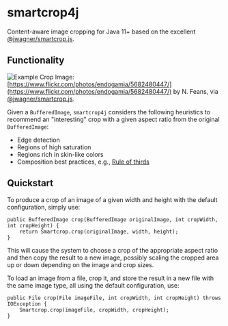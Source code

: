 # smartcrop4j

Content-aware image cropping for Java 11+ based on the excellent [@jwagner/smartcrop.js](https://github.com/jwagner/smartcrop.js).

## Functionality

![Example Crop](https://camo.githubusercontent.com/546b58d72105eb415bb310d65a5c0a1682aeffc5ff66ae687c50443962f0be72/68747470733a2f2f3239612e63682f73616e64626f782f323031342f736d61727463726f702f6578616d706c652e6a7067)
Image: [https://www.flickr.com/photos/endogamia/5682480447/](https://www.flickr.com/photos/endogamia/5682480447/) by N. Feans, via [@jwagner/smartcrop.js](https://github.com/jwagner/smartcrop.js).

Given a `BufferedImage`, `smartcrop4j` considers the following heuristics to recommend an "interesting" crop with a given aspect ratio from the original `BufferedImage`:

* Edge detection
* Regions of high saturation
* Regions rich in skin-like colors
* Composition best practices, e.g., [Rule of thirds](https://en.wikipedia.org/wiki/Rule_of_thirds)

## Quickstart

To produce a crop of an image of a given width and height with the default configuration, simply use:

    public BufferedImage crop(BufferedImage originalImage, int cropWidth, int cropHeight) {
        return Smartcrop.crop(originalImage, width, height);
    }

This will cause the system to choose a crop of the appropriate aspect ratio and then copy the result to a new image, possibly scaling the cropped area up or down depending on the image and crop sizes.

To load an image from a file, crop it, and store the result in a new file with the same image type, all using the default configuration, use:

    public File crop(File imageFile, int cropWidth, int cropHeight) throws IOException {
        Smartcrop.crop(imageFile, cropWidth, cropHeight);
    }
